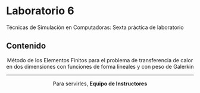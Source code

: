 # Laboratorio 6
Técnicas de Simulación en Computadoras: Sexta práctica de laboratorio 

## Contenido

<p align="center"> Método de los Elementos Finitos para el problema de transferencia de calor en dos dimensiones
con funciones de forma lineales y con peso de Galerkin </p>

<hr>
<p align="center">Para servirles, <strong>Equipo de Instructores</strong> </p>
